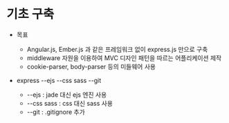기초 구축
===

* 목표  
  * Angular.js, Ember.js 과 같은 프레임워크 없이 express.js 만으로 구축
  * middleware 자원을 이용하여 MVC 디자인 패턴을 따르는 어플리케이션 제작
  * cookie-parser, body-parser 등의 미들웨어 사용

* express --ejs --css sass --git  
  * --ejs : jade 대신 ejs 엔진 사용
  * --css sass : css 대신 sass 사용
  * --git : .gitignore 추가